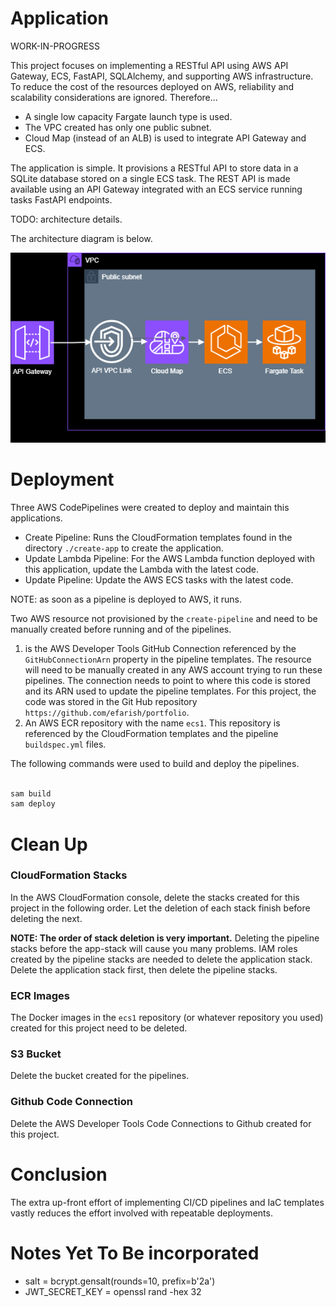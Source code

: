 # Application

WORK-IN-PROGRESS

This project focuses on implementing a RESTful API using AWS API Gateway, ECS, FastAPI, SQLAlchemy, and supporting AWS infrastructure. To reduce the cost of the resources deployed on AWS, reliability and scalability considerations are ignored. Therefore...

* A single low capacity Fargate launch type is used.
* The VPC created has only one public subnet.
* Cloud Map (instead of an ALB) is used to integrate API Gateway and ECS.   

The application is simple. It provisions a RESTful API to store data in a SQLite database stored on a single ECS task. The REST API is made available using an API Gateway integrated with an ECS service running tasks FastAPI endpoints.  

TODO: architecture details.

The architecture diagram is below.

<p align="center">
  <img src="./assets/img/nw1.png" />
</p>

# Deployment

Three AWS CodePipelines were created to deploy and maintain this applications.

- Create Pipeline: Runs the CloudFormation templates found in the directory `./create-app` to create the application.
- Update Lambda Pipeline: For the AWS Lambda function deployed with this application, update the Lambda with the latest code. 
- Update Pipeline: Update the AWS ECS tasks with the latest code. 

NOTE: as soon as a pipeline is deployed to AWS, it runs. 

Two AWS resource not provisioned by the `create-pipeline` and need to be manually created before running and of the pipelines. 

1. is the AWS Developer Tools GitHub Connection referenced by the `GitHubConnectionArn` property in the pipeline templates. The resource will need to be manually created in any AWS account trying to run these pipelines. The connection needs to point to where this code is stored and its ARN used to update the pipeline templates. For this project, the code was stored in the Git Hub repository `https://github.com/efarish/portfolio`. 
2. An AWS ECR repository with the name `ecs1`. This repository is referenced by the CloudFormation templates and the pipeline `buildspec.yml` files.

The following commands were used to build and deploy the pipelines.

```bash

sam build
sam deploy

```

# Clean Up 

### CloudFormation Stacks

In the AWS CloudFormation console, delete the stacks created for this project in the following order. Let the deletion of each stack finish before deleting the next.

**NOTE: The order of stack deletion is very important.** Deleting the pipeline stacks before the app-stack will cause you many problems. IAM roles created by the pipeline stacks are needed to delete the application stack. Delete the application stack first, then delete the pipeline stacks.

### ECR Images

The Docker images in the `ecs1` repository (or whatever repository you used) created for this project need to be deleted.

### S3 Bucket

Delete the bucket created for the pipelines.

### Github Code Connection

Delete the AWS Developer Tools Code Connections to Github created for this project.

# Conclusion

The extra up-front effort of implementing CI/CD pipelines and IaC templates vastly reduces the effort involved with repeatable deployments.

# Notes Yet To Be incorporated

* salt = bcrypt.gensalt(rounds=10, prefix=b'2a')
* JWT_SECRET_KEY = openssl rand -hex 32
